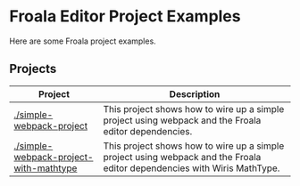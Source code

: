 # Froala Editor Project Examples
Here are some Froala project examples. 

## Projects

| Project | Description |
| --- | --- | 
| [./simple-webpack-project](./simple-webpack-project) | This project shows how to wire up a simple project using webpack and the Froala editor dependencies. |
| [./simple-webpack-project-with-mathtype](./simple-webpack-project-with-mathtype) | This project shows how to wire up a simple project using webpack and the Froala editor dependencies with Wiris MathType. |

